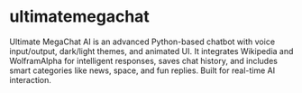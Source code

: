 # ultimatemegachat
Ultimate MegaChat AI is an advanced Python-based chatbot with voice input/output, dark/light themes, and animated UI. It integrates Wikipedia and WolframAlpha for intelligent responses, saves chat history, and includes smart categories like news, space, and fun replies. Built for real-time AI interaction.
